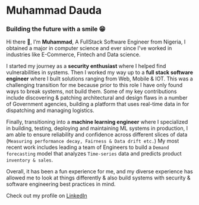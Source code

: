 # Muhammad Dauda

### Building the future with a smile 😁

Hi there 👋, I’m **Muhammad**, A FullStack Software Engineer from Nigeria, I obtained a major in computer science and ever since I've worked in industries like E-Commerce, Fintech and Data science.

I started my journey as a **security enthusiast** where I helped find vulnerabilities in systems. Then I worked my way up to a **full stack software engineer** where I built solutions ranging from Web, Mobile & IOT. This was a challenging transition for me because prior to this role I have only found ways to break systems, not build them. Some of my key contributions include discovering & patching architectural and design flaws in a number of Government agencies, building a platform that uses real-time data in for dispatching and managing logistics.

Finally, transitioning into a **machine learning engineer** where I specialized in building, testing, deploying and maintaining ML systems in production, I am able to ensure reliability and confidence across different slices of data (`Measuring performance decay, Fairness & Data drift etc.`) My most recent work includes leading a team of Engineers to build a `Demand forecasting` model that analyzes `Time-series` data and predicts product `inventory & sales`.

Overall, it has been a fun experience for me, and my diverse experience has allowed me to look at things differently & also build systems with security & software engineering best practices in mind.

Check out my profile on [LinkedIn](https://www.linkedin.com/in/muhammad-dauda/)
